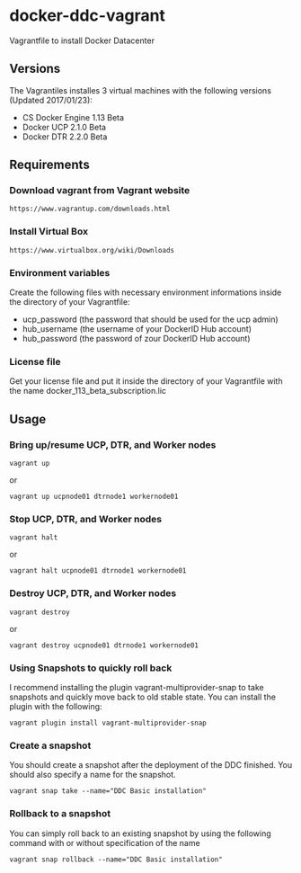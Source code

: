 # docker-ddc-vagrant
Vagrantfile to install Docker Datacenter

## Versions

The Vagrantiles installes 3 virtual machines with the following versions (Updated 2017/01/23):

 * CS Docker Engine 1.13 Beta
 * Docker UCP 2.1.0 Beta
 * Docker DTR 2.2.0 Beta

## Requirements

### Download vagrant from Vagrant website

```
https://www.vagrantup.com/downloads.html
```

### Install Virtual Box

```
https://www.virtualbox.org/wiki/Downloads
```

### Environment variables

Create the following files with necessary environment informations inside the directory of your Vagrantfile:

* ucp_password (the password that should be used for the ucp admin)
* hub_username (the username of your DockerID Hub account)
* hub_password (the password of zour DockerID Hub account)

### License file

Get your license file and put it inside the directory of your Vagrantfile with the name docker_113_beta_subscription.lic

## Usage

### Bring up/resume UCP, DTR, and Worker nodes

```
vagrant up
```
or

```
vagrant up ucpnode01 dtrnode1 workernode01
```

### Stop UCP, DTR, and Worker nodes

```
vagrant halt
```
or

```
vagrant halt ucpnode01 dtrnode1 workernode01
```
### Destroy UCP, DTR, and Worker nodes

```
vagrant destroy
```
or

```
vagrant destroy ucpnode01 dtrnode1 workernode01
```
### Using Snapshots to quickly roll back

I recommend installing the plugin vagrant-multiprovider-snap to take snapshots and quickly move back to old stable state. You can install the plugin with the following:

```
vagrant plugin install vagrant-multiprovider-snap
```

### Create a snapshot

You should create a snapshot after the deployment of the DDC finished. You should also specify a name for the snapshot.

```
vagrant snap take --name="DDC Basic installation"
```

### Rollback to a snapshot

You can simply roll back to an existing snapshot by using the following command with or without specification of the name

```
vagrant snap rollback --name="DDC Basic installation"
```
